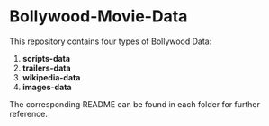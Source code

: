 # Bollywood-Movie-Data

This repository contains four types of Bollywood Data: 
1. __scripts-data__
2. __trailers-data__ 
3. __wikipedia-data__ 
4. __images-data__ 

The corresponding README can be found in each folder for further reference. 
